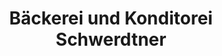 ---
title: "Bäckerei und Konditorei Schwerdtner"
url: /herrnhut/baeckerei-und-konditorei-schwerdtner/
shop: Bäckerei
---